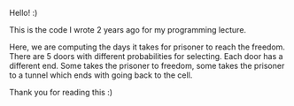 Hello! :)

This is the code I wrote 2 years ago for my programming lecture.

Here, we are computing the days it takes for prisoner to reach the freedom.
There are 5 doors with different probabilities for selecting.
Each door has a different end. Some takes the prisoner to freedom, some takes the prisoner to a tunnel which ends with going back to the cell.

Thank you for reading this :)
